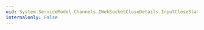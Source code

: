 ```yaml
---
uid: System.ServiceModel.Channels.IWebSocketCloseDetails.InputCloseStatus
internalonly: False
---
```

